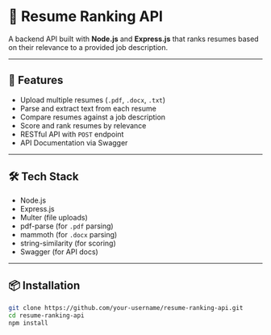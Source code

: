 # 📄 Resume Ranking API

A backend API built with **Node.js** and **Express.js** that ranks resumes based on their relevance to a provided job description.

---

## 🚀 Features

- Upload multiple resumes (`.pdf`, `.docx`, `.txt`)
- Parse and extract text from each resume
- Compare resumes against a job description
- Score and rank resumes by relevance
- RESTful API with `POST` endpoint
- API Documentation via Swagger

---

## 🛠 Tech Stack

- Node.js
- Express.js
- Multer (file uploads)
- pdf-parse (for `.pdf` parsing)
- mammoth (for `.docx` parsing)
- string-similarity (for scoring)
- Swagger (for API docs)

---

## 📦 Installation

```bash
git clone https://github.com/your-username/resume-ranking-api.git
cd resume-ranking-api
npm install
